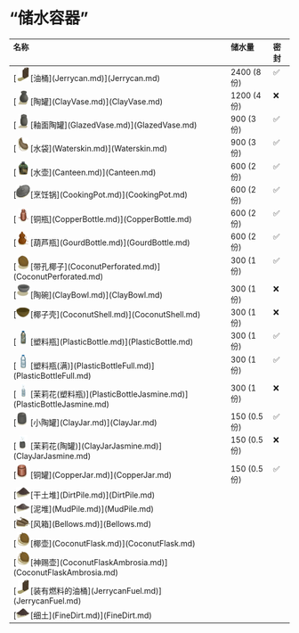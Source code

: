 # “储水容器”  
<style>
        .table7357 th,td{
            text-align:left;
            vertical-align:top;
        }
        </style><table class="table table-bordered table7357" data-toggle="table"  ><thead style=""><tr ><th  style=""  >名称</th><th  style=""  >储水量</th><th  style=""  >密封</th></tr></thead><tr ><td  style=""  >[<div style="width:25px;display:inline-block;text-align:center"><img decoding="async" src="../wiki/Sprite/Jerrycan.png" href="a.md" style="max-width:25px;max-height:25px;"></div>[油桶](Jerrycan.md)](Jerrycan.md)</td><td  style=""  >2400 (8份)</td><td  style=""  >✅</td></tr><tr ><td  style=""  >[<div style="width:25px;display:inline-block;text-align:center"><img decoding="async" src="../wiki/Sprite/ClayVase.png" href="a.md" style="max-width:25px;max-height:25px;"></div>[陶罐](ClayVase.md)](ClayVase.md)</td><td  style=""  >1200 (4份)</td><td  style=""  >❌</td></tr><tr ><td  style=""  >[<div style="width:25px;display:inline-block;text-align:center"><img decoding="async" src="../wiki/Sprite/GlazedVase.png" href="a.md" style="max-width:25px;max-height:25px;"></div>[釉面陶罐](GlazedVase.md)](GlazedVase.md)</td><td  style=""  >900 (3份)</td><td  style=""  >✅</td></tr><tr ><td  style=""  >[<div style="width:25px;display:inline-block;text-align:center"><img decoding="async" src="../wiki/Sprite/WaterSkin.png" href="a.md" style="max-width:25px;max-height:25px;"></div>[水袋](Waterskin.md)](Waterskin.md)</td><td  style=""  >900 (3份)</td><td  style=""  >✅</td></tr><tr ><td  style=""  >[<div style="width:25px;display:inline-block;text-align:center"><img decoding="async" src="../wiki/Sprite/MilitaryCanteen.png" href="a.md" style="max-width:25px;max-height:25px;"></div>[水壶](Canteen.md)](Canteen.md)</td><td  style=""  >600 (2份)</td><td  style=""  >✅</td></tr><tr ><td  style=""  >[<div style="width:25px;display:inline-block;text-align:center"><img decoding="async" src="../wiki/Sprite/CookingPotClosed.png" href="a.md" style="max-width:25px;max-height:25px;"></div>[烹饪锅](CookingPot.md)](CookingPot.md)</td><td  style=""  >600 (2份)</td><td  style=""  >✅</td></tr><tr ><td  style=""  >[<div style="width:25px;display:inline-block;text-align:center"><img decoding="async" src="../wiki/Sprite/CopperBottle.png" href="a.md" style="max-width:25px;max-height:25px;"></div>[铜瓶](CopperBottle.md)](CopperBottle.md)</td><td  style=""  >600 (2份)</td><td  style=""  >✅</td></tr><tr ><td  style=""  >[<div style="width:25px;display:inline-block;text-align:center"><img decoding="async" src="../wiki/Sprite/GourdBottle.png" href="a.md" style="max-width:25px;max-height:25px;"></div>[葫芦瓶](GourdBottle.md)](GourdBottle.md)</td><td  style=""  >600 (2份)</td><td  style=""  >✅</td></tr><tr ><td  style=""  >[<div style="width:25px;display:inline-block;text-align:center"><img decoding="async" src="../wiki/Sprite/Coconut.png" href="a.md" style="max-width:25px;max-height:25px;"></div>[带孔椰子](CoconutPerforated.md)](CoconutPerforated.md)</td><td  style=""  >300 (1份)</td><td  style=""  >✅</td></tr><tr ><td  style=""  >[<div style="width:25px;display:inline-block;text-align:center"><img decoding="async" src="../wiki/Sprite/ClayBowl.png" href="a.md" style="max-width:25px;max-height:25px;"></div>[陶碗](ClayBowl.md)](ClayBowl.md)</td><td  style=""  >300 (1份)</td><td  style=""  >❌</td></tr><tr ><td  style=""  >[<div style="width:25px;display:inline-block;text-align:center"><img decoding="async" src="../wiki/Sprite/CoconutShell.png" href="a.md" style="max-width:25px;max-height:25px;"></div>[椰子壳](CoconutShell.md)](CoconutShell.md)</td><td  style=""  >300 (1份)</td><td  style=""  >❌</td></tr><tr ><td  style=""  >[<div style="width:25px;display:inline-block;text-align:center"><img decoding="async" src="../wiki/Sprite/PlasticBottleDirty.png" href="a.md" style="max-width:25px;max-height:25px;"></div>[塑料瓶](PlasticBottle.md)](PlasticBottle.md)</td><td  style=""  >300 (1份)</td><td  style=""  >✅</td></tr><tr ><td  style=""  >[<div style="width:25px;display:inline-block;text-align:center"><img decoding="async" src="../wiki/Sprite/PlasticBottle.png" href="a.md" style="max-width:25px;max-height:25px;"></div>[塑料瓶(满)](PlasticBottleFull.md)](PlasticBottleFull.md)</td><td  style=""  >300 (1份)</td><td  style=""  >✅</td></tr><tr ><td  style=""  >[<div style="width:25px;display:inline-block;text-align:center"><img decoding="async" src="../wiki/Sprite/PlasticBottleFlowers.png" href="a.md" style="max-width:25px;max-height:25px;"></div>[茉莉花(塑料瓶)](PlasticBottleJasmine.md)](PlasticBottleJasmine.md)</td><td  style=""  >300 (1份)</td><td  style=""  >❌</td></tr><tr ><td  style=""  >[<div style="width:25px;display:inline-block;text-align:center"><img decoding="async" src="../wiki/Sprite/ClayJar.png" href="a.md" style="max-width:25px;max-height:25px;"></div>[小陶罐](ClayJar.md)](ClayJar.md)</td><td  style=""  >150 (0.5份)</td><td  style=""  >✅</td></tr><tr ><td  style=""  >[<div style="width:25px;display:inline-block;text-align:center"><img decoding="async" src="../wiki/Sprite/ClayJarJasmine.png" href="a.md" style="max-width:25px;max-height:25px;"></div>[茉莉花(陶罐)](ClayJarJasmine.md)](ClayJarJasmine.md)</td><td  style=""  >150 (0.5份)</td><td  style=""  >❌</td></tr><tr ><td  style=""  >[<div style="width:25px;display:inline-block;text-align:center"><img decoding="async" src="../wiki/Sprite/CopperJar.png" href="a.md" style="max-width:25px;max-height:25px;"></div>[铜罐](CopperJar.md)](CopperJar.md)</td><td  style=""  >150 (0.5份)</td><td  style=""  >✅</td></tr><tr ><td  style=""  >[<div style="width:25px;display:inline-block;text-align:center"><img decoding="async" src="../wiki/Sprite/DirtPile.png" href="a.md" style="max-width:25px;max-height:25px;"></div>[干土堆](DirtPile.md)](DirtPile.md)</td><td  style=""  ></td><td  style=""  ></td></tr><tr ><td  style=""  >[<div style="width:25px;display:inline-block;text-align:center"><img decoding="async" src="../wiki/Sprite/Mud.png" href="a.md" style="max-width:25px;max-height:25px;"></div>[泥堆](MudPile.md)](MudPile.md)</td><td  style=""  ></td><td  style=""  ></td></tr><tr ><td  style=""  >[<div style="width:25px;display:inline-block;text-align:center"><img decoding="async" src="../wiki/Sprite/Bellows.png" href="a.md" style="max-width:25px;max-height:25px;"></div>[风箱](Bellows.md)](Bellows.md)</td><td  style=""  ></td><td  style=""  ></td></tr><tr ><td  style=""  >[<div style="width:25px;display:inline-block;text-align:center"><img decoding="async" src="../wiki/Sprite/CoconutFlask.png" href="a.md" style="max-width:25px;max-height:25px;"></div>[椰壶](CoconutFlask.md)](CoconutFlask.md)</td><td  style=""  ></td><td  style=""  ></td></tr><tr ><td  style=""  >[<div style="width:25px;display:inline-block;text-align:center"><img decoding="async" src="../wiki/Sprite/CoconutFlask.png" href="a.md" style="max-width:25px;max-height:25px;"></div>[神赐壶](CoconutFlaskAmbrosia.md)](CoconutFlaskAmbrosia.md)</td><td  style=""  ></td><td  style=""  ></td></tr><tr ><td  style=""  >[<div style="width:25px;display:inline-block;text-align:center"><img decoding="async" src="../wiki/Sprite/Jerrycan.png" href="a.md" style="max-width:25px;max-height:25px;"></div>[装有燃料的油桶](JerrycanFuel.md)](JerrycanFuel.md)</td><td  style=""  ></td><td  style=""  ></td></tr><tr ><td  style=""  >[<div style="width:25px;display:inline-block;text-align:center"><img decoding="async" src="../wiki/Sprite/FineDirt.png" href="a.md" style="max-width:25px;max-height:25px;"></div>[细土](FineDirt.md)](FineDirt.md)</td><td  style=""  ></td><td  style=""  ></td></tr></tbody></table>  
  


<script>document.title="“储水容器” - 卡牌生存百科 Card Survival Wiki";</script>